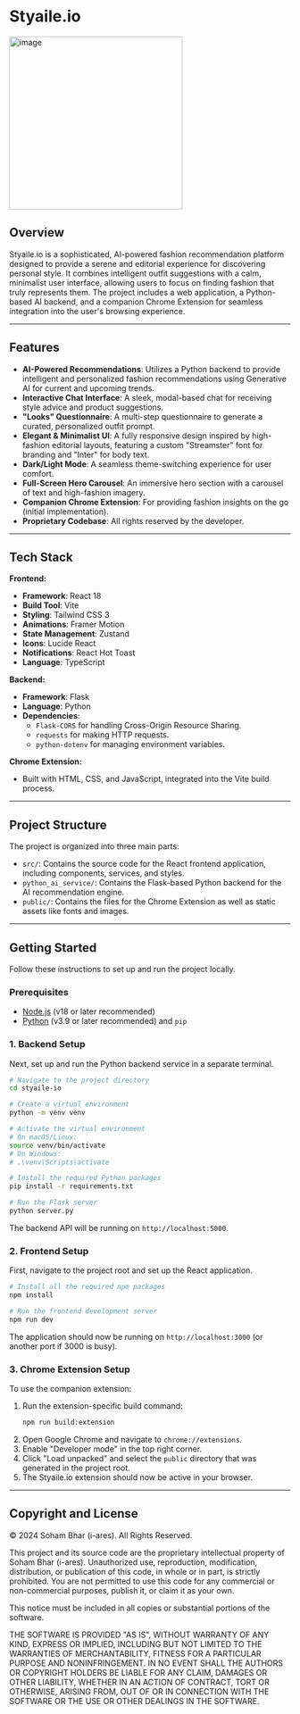 # Styaile.io

<img width="310" alt="image" src="https://github.com/user-attachments/assets/bbad0665-fb7f-424d-9c26-35b1071572eb" />


## Overview

Styaile.io is a sophisticated, AI-powered fashion recommendation platform designed to provide a serene and editorial experience for discovering personal style. It combines intelligent outfit suggestions with a calm, minimalist user interface, allowing users to focus on finding fashion that truly represents them. The project includes a web application, a Python-based AI backend, and a companion Chrome Extension for seamless integration into the user's browsing experience.

---

## Features

- **AI-Powered Recommendations**: Utilizes a Python backend to provide intelligent and personalized fashion recommendations using Generative AI for current and upcoming trends.
- **Interactive Chat Interface**: A sleek, modal-based chat for receiving style advice and product suggestions.
- **"Looks" Questionnaire**: A multi-step questionnaire to generate a curated, personalized outfit prompt.
- **Elegant & Minimalist UI**: A fully responsive design inspired by high-fashion editorial layouts, featuring a custom "Streamster" font for branding and "Inter" for body text.
- **Dark/Light Mode**: A seamless theme-switching experience for user comfort.
- **Full-Screen Hero Carousel**: An immersive hero section with a carousel of text and high-fashion imagery.
- **Companion Chrome Extension**: For providing fashion insights on the go (initial implementation).
- **Proprietary Codebase**: All rights reserved by the developer.

---

## Tech Stack

**Frontend:**
- **Framework**: React 18
- **Build Tool**: Vite
- **Styling**: Tailwind CSS 3
- **Animations**: Framer Motion
- **State Management**: Zustand
- **Icons**: Lucide React
- **Notifications**: React Hot Toast
- **Language**: TypeScript

**Backend:**
- **Framework**: Flask
- **Language**: Python
- **Dependencies**:
  - `Flask-CORS` for handling Cross-Origin Resource Sharing.
  - `requests` for making HTTP requests.
  - `python-dotenv` for managing environment variables.

**Chrome Extension:**
- Built with HTML, CSS, and JavaScript, integrated into the Vite build process.

---

## Project Structure

The project is organized into three main parts:

- `src/`: Contains the source code for the React frontend application, including components, services, and styles.
- `python_ai_service/`: Contains the Flask-based Python backend for the AI recommendation engine.
- `public/`: Contains the files for the Chrome Extension as well as static assets like fonts and images.

---

## Getting Started

Follow these instructions to set up and run the project locally.

### Prerequisites

- [Node.js](https://nodejs.org/) (v18 or later recommended)
- [Python](https://www.python.org/) (v3.9 or later recommended) and `pip`

### 1. Backend Setup

Next, set up and run the Python backend service in a separate terminal.

```bash
# Navigate to the project directory
cd styaile-io

# Create a virtual environment
python -m venv venv

# Activate the virtual environment
# On macOS/Linux:
source venv/bin/activate
# On Windows:
# .\venv\Scripts\activate

# Install the required Python packages
pip install -r requirements.txt

# Run the Flask server
python server.py
```
The backend API will be running on `http://localhost:5000`.

### 2. Frontend Setup

First, navigate to the project root and set up the React application.

```bash
# Install all the required npm packages
npm install

# Run the frontend development server
npm run dev
```
The application should now be running on `http://localhost:3000` (or another port if 3000 is busy).


### 3. Chrome Extension Setup

To use the companion extension:

1.  Run the extension-specific build command:
    ```bash
    npm run build:extension
    ```
2.  Open Google Chrome and navigate to `chrome://extensions`.
3.  Enable "Developer mode" in the top right corner.
4.  Click "Load unpacked" and select the `public` directory that was generated in the project root.
5.  The Styaile.io extension should now be active in your browser.

---

## Copyright and License

© 2024 Soham Bhar (i-ares). All Rights Reserved.

This project and its source code are the proprietary intellectual property of Soham Bhar (i-ares). Unauthorized use, reproduction, modification, distribution, or publication of this code, in whole or in part, is strictly prohibited. You are not permitted to use this code for any commercial or non-commercial purposes, publish it, or claim it as your own.

This notice must be included in all copies or substantial portions of the software.

THE SOFTWARE IS PROVIDED "AS IS", WITHOUT WARRANTY OF ANY KIND, EXPRESS OR IMPLIED, INCLUDING BUT NOT LIMITED TO THE WARRANTIES OF MERCHANTABILITY, FITNESS FOR A PARTICULAR PURPOSE AND NONINFRINGEMENT. IN NO EVENT SHALL THE AUTHORS OR COPYRIGHT HOLDERS BE LIABLE FOR ANY CLAIM, DAMAGES OR OTHER LIABILITY, WHETHER IN AN ACTION OF CONTRACT, TORT OR OTHERWISE, ARISING FROM, OUT OF OR IN CONNECTION WITH THE SOFTWARE OR THE USE OR OTHER DEALINGS IN THE SOFTWARE. 
